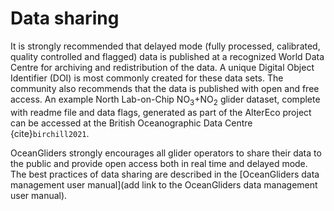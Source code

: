 # Data sharing
It is strongly recommended that delayed mode (fully processed, calibrated, quality controlled and flagged) data is published at a recognized World Data Centre for archiving and redistribution of the data. 
A unique Digital Object Identifier (DOI) is most commonly created for these data sets. 
The community also recommends that the data is published with open and free access.
An example North Lab-on-Chip NO<sub>3</sub>+NO<sub>2</sub> glider dataset, complete with readme file and data flags, generated as part of the AlterEco project can be accessed at the British Oceanographic Data Centre {cite}`birchill2021`.

OceanGliders strongly encourages all glider operators to share their data to the public and provide open access both in real time and delayed mode. 
The best practices of data sharing are described in the [OceanGliders data management user manual](add link to the OceanGliders data management user manual).
